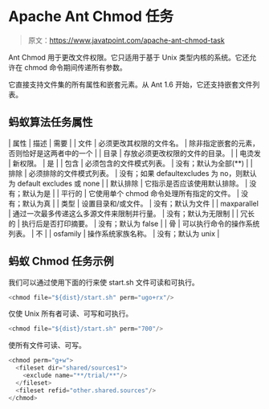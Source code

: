 # Apache Ant Chmod 任务

> 原文：<https://www.javatpoint.com/apache-ant-chmod-task>

Ant Chmod 用于更改文件权限。它只适用于基于 Unix 类型内核的系统。它还允许在 chmod 命令期间传递所有参数。

它直接支持文件集的所有属性和嵌套元素。从 Ant 1.6 开始，它还支持嵌套文件列表。

## 蚂蚁算法任务属性

| 属性 | 描述 | 需要 |
| 文件 | 必须更改其权限的文件名。 | 除非指定嵌套的<fileset>元素，否则恰好是这两者中的一个</fileset> |
| 目录 | 存放必须更改权限的文件的目录。 |
| 电烫发 | 新权限。 | 是 |
| 包含 | 必须包含的文件模式列表。 | 没有；默认为全部(**) |
| 排除 | 必须排除的文件模式列表。 | 没有；如果 defaultexcludes 为 no，则默认为 default excludes 或 none |
| 默认排除 | 它指示是否应该使用默认排除。 | 没有；默认为是 |
| 平行的 | 它使用单个 chmod 命令处理所有指定的文件。 | 没有；默认为真 |
| 类型 | 设置目录和/或文件。 | 没有；默认为文件 |
| maxparallel | 通过一次最多传递这么多源文件来限制并行量。 | 没有；默认为无限制 |
| 冗长的 | 执行后是否打印摘要。 | 没有；默认为 false |
| 骨 | 可以执行命令的操作系统列表。 | 不 |
| osfamily | 操作系统家族名称。 | 没有；默认为 unix |

## 蚂蚁 Chmod 任务示例

我们可以通过使用下面的行来使 start.sh 文件可读和可执行。

```java
<chmod file="${dist}/start.sh" perm="ugo+rx"/>

```

仅使 Unix 所有者可读、可写和可执行。

```java
<chmod file="${dist}/start.sh" perm="700"/>

```

使所有文件可读、可写。

```java
<chmod perm="g+w">
  <fileset dir="shared/sources1">
    <exclude name="**/trial/**"/>
  </fileset>
  <fileset refid="other.shared.sources"/>
</chmod>

```